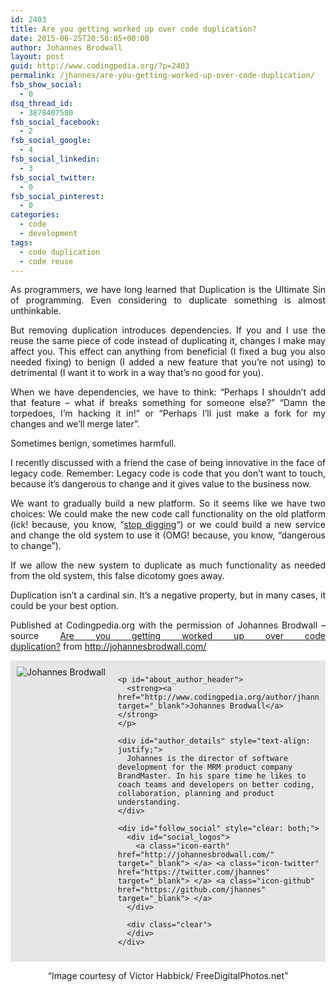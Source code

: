 ```yaml
---
id: 2403
title: Are you getting worked up over code duplication?
date: 2015-06-25T20:50:05+00:00
author: Johannes Brodwall
layout: post
guid: http://www.codingpedia.org/?p=2403
permalink: /jhannes/are-you-getting-worked-up-over-code-duplication/
fsb_show_social:
  - 0
dsq_thread_id:
  - 3878407580
fsb_social_facebook:
  - 2
fsb_social_google:
  - 4
fsb_social_linkedin:
  - 3
fsb_social_twitter:
  - 0
fsb_social_pinterest:
  - 0
categories:
  - code
  - development
tags:
  - code duplication
  - code reuse
---
```

<p style="text-align: justify;">
  As programmers, we have long learned that Duplication is the Ultimate Sin of programming. Even considering to duplicate something is almost unthinkable.
</p>

<p style="text-align: justify;">
  But removing duplication introduces dependencies. If you and I use the reuse the same piece of code instead of duplicating it, changes I make may affect you. This effect can anything from beneficial (I fixed a bug you also needed fixing) to benign (I added a new feature that you’re not using) to detrimental (I want it to work in a way that’s no good for you).
</p>

<p style="text-align: justify;">
  When we have dependencies, we have to think: “Perhaps I shouldn’t add that feature – what if breaks something for someone else?” “Damn the torpedoes, I’m hacking it in!” or “Perhaps I’ll just make a fork for my changes and we’ll merge later”.<!--more-->
</p>

<p style="text-align: justify;">
  Sometimes benign, sometimes harmfull.
</p>

<p style="text-align: justify;">
  I recently discussed with a friend the case of being innovative in the face of legacy code. Remember: Legacy code is code that you don’t want to touch, because it’s dangerous to change and it gives value to the business now.
</p>

<p style="text-align: justify;">
  We want to gradually build a new platform. So it seems like we have two choices: We could make the new code call functionality on the old platform (ick! because, you know, “<a href="http://en.wikipedia.org/wiki/Law_of_holes">stop digging</a>“) or we could build a new service and change the old system to use it (OMG! because, you know, “dangerous to change”).
</p>

<p style="text-align: justify;">
  If we allow the new system to duplicate as much functionality as needed from the old system, this false dicotomy goes away.
</p>

<p style="text-align: justify;">
  Duplication isn’t a cardinal sin. It’s a negative property, but in many cases, it could be your best option.
</p>

<p class="note_normal" style="text-align: justify;">
  Published at Codingpedia.org with the permission of Johannes Brodwall – source <a title="Are you getting worked up over code duplication?" href="http://johannesbrodwall.com/2015/06/10/are-you-getting-worked-up-over-code-duplication/" target="_blank">Are you getting worked up over code duplication?</a> from <a title="http://johannesbrodwall.com/" href="http://johannesbrodwall.com/" target="_blank">http://johannesbrodwall.com/</a>
</p>

<p style="text-align: justify;">
  <div id="about_author" style="background-color: #e6e6e6; padding: 10px;">
    <img id="author_portrait" style="float: left; margin-right: 20px;" src="http://1.gravatar.com/avatar/4f603396c8723741d2665f87beb4d1f2?s=150&r=pg&d=mm" alt="Johannes Brodwall" /> 
    
    <p id="about_author_header">
      <strong><a href="http://www.codingpedia.org/author/jhannes/" target="_blank">Johannes Brodwall</a></strong>
    </p>
    
    <div id="author_details" style="text-align: justify;">
      Johannes is the director of software development for the MRM product company BrandMaster. In his spare time he likes to coach teams and developers on better coding, collaboration, planning and product understanding.
    </div>
    
    <div id="follow_social" style="clear: both;">
      <div id="social_logos">
        <a class="icon-earth" href="http://johannesbrodwall.com/" target="_blank"> </a> <a class="icon-twitter" href="https://twitter.com/jhannes" target="_blank"> </a> <a class="icon-github" href="https://github.com/jhannes" target="_blank"> </a>
      </div>
      
      <div class="clear">
      </div>
    </div>
  </div>
</p>

<p style="text-align: center;">
  “Image courtesy of Victor Habbick/ FreeDigitalPhotos.net”
</p>